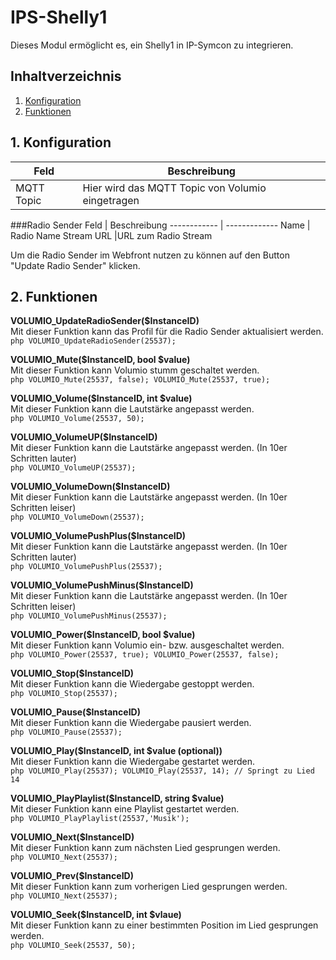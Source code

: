 # IPS-Shelly1
   Dieses Modul ermöglicht es, ein Shelly1 in IP-Symcon zu integrieren.
     
   ## Inhaltverzeichnis
   1. [Konfiguration](#1-konfiguration)
   2. [Funktionen](#2-funktionen)
   
   ## 1. Konfiguration
   
   Feld | Beschreibung
   ------------ | -------------
   MQTT Topic | Hier wird das MQTT Topic von Volumio eingetragen
   
   ###Radio Sender
   Feld | Beschreibung
   ------------ | -------------
   Name | Radio Name
   Stream URL |URL zum Radio Stream
   
   Um die Radio Sender im Webfront nutzen zu können auf den Button "Update Radio Sender" klicken.   
   
   ## 2. Funktionen
   
   **VOLUMIO_UpdateRadioSender($InstanceID)**\
   Mit dieser Funktion kann das Profil für die Radio Sender aktualisiert werden.\
    ```php
    VOLUMIO_UpdateRadioSender(25537);
    ```

   **VOLUMIO_Mute($InstanceID, bool $value)**\
   Mit dieser Funktion kann Volumio stumm geschaltet werden.\
    ```php
    VOLUMIO_Mute(25537, false);
    VOLUMIO_Mute(25537, true);
    ```
    
   **VOLUMIO_Volume($InstanceID, int $value)**\
   Mit dieser Funktion kann die Lautstärke angepasst werden.\
    ```php
    VOLUMIO_Volume(25537, 50);
    ```
    
   **VOLUMIO_VolumeUP($InstanceID)**\
   Mit dieser Funktion kann die Lautstärke angepasst werden. (In 10er Schritten lauter)\
    ```php
    VOLUMIO_VolumeUP(25537);
    ```    

   **VOLUMIO_VolumeDown($InstanceID)**\
   Mit dieser Funktion kann die Lautstärke angepasst werden. (In 10er Schritten leiser)\
    ```php
    VOLUMIO_VolumeDown(25537);
    ```
    
   **VOLUMIO_VolumePushPlus($InstanceID)**\
   Mit dieser Funktion kann die Lautstärke angepasst werden. (In 10er Schritten lauter)\
    ```php
    VOLUMIO_VolumePushPlus(25537);
    ```    
        
   **VOLUMIO_VolumePushMinus($InstanceID)**\
   Mit dieser Funktion kann die Lautstärke angepasst werden. (In 10er Schritten leiser)\
    ```php
    VOLUMIO_VolumePushMinus(25537);
    ```    

   **VOLUMIO_Power($InstanceID, bool $value)**\
   Mit dieser Funktion kann Volumio ein- bzw. ausgeschaltet werden.\
    ```php
    VOLUMIO_Power(25537, true);
    VOLUMIO_Power(25537, false);
    ```
    
   **VOLUMIO_Stop($InstanceID)**\
   Mit dieser Funktion kann die Wiedergabe gestoppt werden.\
    ```php
    VOLUMIO_Stop(25537);
    ```
    
   **VOLUMIO_Pause($InstanceID)**\
   Mit dieser Funktion kann die Wiedergabe pausiert werden.\
    ```php
    VOLUMIO_Pause(25537);
    ```    
    
   **VOLUMIO_Play($InstanceID, int $value (optional))**\
   Mit dieser Funktion kann die Wiedergabe gestartet werden.\
    ```php
    VOLUMIO_Play(25537);
    VOLUMIO_Play(25537, 14); // Springt zu Lied 14
    ```
    
   **VOLUMIO_PlayPlaylist($InstanceID, string $value)**\
   Mit dieser Funktion kann eine Playlist gestartet werden.\
    ```php
    VOLUMIO_PlayPlaylist(25537,'Musik');
    ```
    
   **VOLUMIO_Next($InstanceID)**\
   Mit dieser Funktion kann zum nächsten Lied gesprungen werden.\
    ```php
    VOLUMIO_Next(25537);
    ```
    
   **VOLUMIO_Prev($InstanceID)**\
   Mit dieser Funktion kann zum vorherigen Lied gesprungen werden.\
    ```php
    VOLUMIO_Next(25537);
    ```

   **VOLUMIO_Seek($InstanceID, int $vlaue)**\
   Mit dieser Funktion kann zu einer bestimmten Position im Lied gesprungen werden.\
    ```php
    VOLUMIO_Seek(25537, 50);
    ```